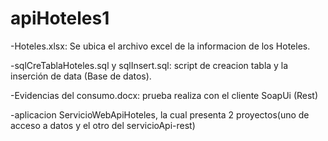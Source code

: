 # apiHoteles1

-Hoteles.xlsx: Se ubica el archivo excel de la informacion de los Hoteles.

-sqlCreTablaHoteles.sql y sqlInsert.sql:  script de creacion tabla y la inserción de data (Base de datos).

-Evidencias del consumo.docx: prueba realiza con el cliente SoapUi (Rest)

-aplicacion ServicioWebApiHoteles,
la cual presenta 2 proyectos(uno de acceso a datos y el otro del servicioApi-rest)


